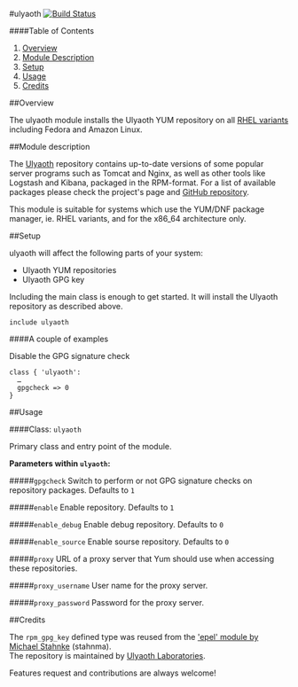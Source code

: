 #ulyaoth
[![Build Status](https://travis-ci.org/antoineco/aco-ulyaoth.svg?branch=master)](https://travis-ci.org/antoineco/aco-ulyaoth)

####Table of Contents

1. [Overview](#overview)
2. [Module Description](#module-description)
3. [Setup](#setup)
4. [Usage](#usage)
5. [Credits](#credits)

##Overview

The ulyaoth module installs the Ulyaoth YUM repository on all [RHEL variants](http://en.wikipedia.org/wiki/List_of_Linux_distributions#RHEL-based) including Fedora and Amazon Linux.

##Module description

The [Ulyaoth](https://www.ulyaoth.net/) repository contains up-to-date versions of some popular server programs such as Tomcat and Nginx, as well as other tools like Logstash and Kibana, packaged in the RPM-format. For a list of available packages please check the project's page and [GitHub repository](https://github.com/ulyaoth/repository).

This module is suitable for systems which use the YUM/DNF package manager, ie. RHEL variants, and for the x86_64 architecture only.

##Setup

ulyaoth will affect the following parts of your system:

* Ulyaoth YUM repositories
* Ulyaoth GPG key

Including the main class is enough to get started. It will install the Ulyaoth repository as described above.

```puppet
include ulyaoth
```

####A couple of examples

Disable the GPG signature check

```puppet
class { 'ulyaoth':
  …
  gpgcheck => 0
}
```

##Usage

####Class: `ulyaoth`

Primary class and entry point of the module.

**Parameters within `ulyaoth`:**

#####`gpgcheck`
Switch to perform or not GPG signature checks on repository packages. Defaults to `1`

#####`enable`
Enable repository. Defaults to `1`

#####`enable_debug`
Enable debug repository. Defaults to `0`

#####`enable_source`
Enable sourse repository. Defaults to `0`

#####`proxy`
URL of a proxy server that Yum should use when accessing these repositories.

#####`proxy_username`
User name for the proxy server.

#####`proxy_password`
Password for the proxy server.

##Credits

The `rpm_gpg_key` defined type was reused from the ['epel' module by Michael Stahnke](https://forge.puppet.com/stahnma/epel) (stahnma).  
The repository is maintained by [Ulyaoth Laboratories](https://github.com/ulyaoth).

Features request and contributions are always welcome!
